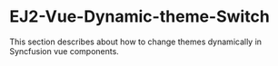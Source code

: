 # EJ2-Vue-Dynamic-theme-Switch
This section describes about how to change themes dynamically in Syncfusion vue components.
